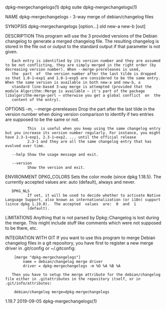 dpkg-mergechangelogs(1)                                                                           dpkg suite                                                                          dpkg-mergechangelogs(1)

NAME
       dpkg-mergechangelogs - 3-way merge of debian/changelog files

SYNOPSIS
       dpkg-mergechangelogs [option...] old new-a new-b [out]

DESCRIPTION
       This  program will use the 3 provided versions of the Debian changelog to generate a merged changelog file. The resulting changelog is stored in the file out or output to the standard output if that
       parameter is not given.

       Each entry is identified by its version number and they are assumed to be not conflicting, they are simply merged in the right order (by decreasing version number). When --merge-prereleases is used,
       the  part  of  the version number after the last tilde is dropped so that 1.0-1~exp1 and 1.0-1~exp5 are considered to be the same entry. When the same version is available in both new-a and new-b, a
       standard line-based 3-way merge is attempted (provided that the module Algorithm::Merge is available — it's part of the package libalgorithm-merge-perl — otherwise you get a global conflict  on  the
       content of the entry).

OPTIONS
       -m, --merge-prereleases
              Drop the part after the last tilde in the version number when doing version comparison to identify if two entries are supposed to be the same or not.

              This  is useful when you keep using the same changelog entry but you increase its version number regularly. For instance, you might have 2.3-1~exp1, 2.3-1~exp2, ... until the official release
              2.3-1 and they are all the same changelog entry that has evolved over time.

       --help Show the usage message and exit.

       --version
              Show the version and exit.

ENVIRONMENT
       DPKG_COLORS
              Sets the color mode (since dpkg 1.18.5).  The currently accepted values are: auto (default), always and never.

       DPKG_NLS
              If set, it will be used to decide whether to activate Native Language Support, also known as internationalization (or i18n) support (since dpkg 1.19.0).  The accepted  values  are:  0  and  1
              (default).

LIMITATIONS
       Anything that is not parsed by Dpkg::Changelog is lost during the merge.  This might include stuff like comments which were not supposed to be there, etc.

INTEGRATION WITH GIT
       If you want to use this program to merge Debian changelog files in a git repository, you have first to register a new merge driver in .git/config or ~/.gitconfig:

        [merge "dpkg-mergechangelogs"]
            name = debian/changelog merge driver
            driver = dpkg-mergechangelogs -m %O %A %B %A

       Then you have to setup the merge attribute for the debian/changelog file either in .gitattributes in the repository itself, or in .git/info/attributes:

        debian/changelog merge=dpkg-mergechangelogs

1.19.7                                                                                            2019-09-05                                                                          dpkg-mergechangelogs(1)
